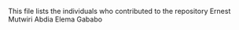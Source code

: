 This file lists the individuals who contributed to the repository
Ernest Mutwiri
Abdia Elema Gababo
